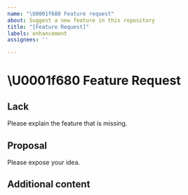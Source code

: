 ```yaml
---
name: "\U0001f680 Feature request"
about: Suggest a new feature in this repository
title: "[Feature Request]"
labels: enhancement
assignees: ''

---
```


# \U0001f680 Feature Request

## Lack

Please explain the feature that is missing.

## Proposal

Please expose your idea.

## Additional content
